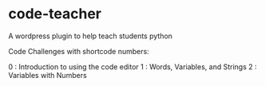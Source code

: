 # code-teacher
A wordpress plugin to help teach students python


Code Challenges with shortcode numbers:

0   : Introduction to using the code editor
1   : Words, Variables, and Strings
2   : Variables with Numbers